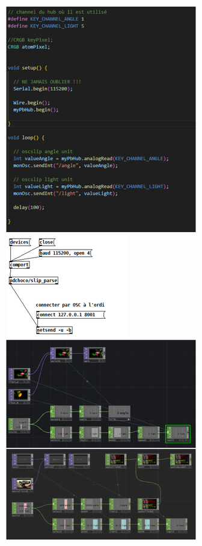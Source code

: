    
![screenshot1](https://github.com/Jadoooooou/582-531-COURS8-formatif/blob/main/COMPREHENSION_medias/1.png)   
![screenshot1](https://github.com/Jadoooooou/582-531-COURS8-formatif/blob/main/COMPREHENSION_medias/2.png)   
![screenshot1](https://github.com/Jadoooooou/582-531-COURS8-formatif/blob/main/COMPREHENSION_medias/3.png)   
![screenshot1](https://github.com/Jadoooooou/582-531-COURS8-formatif/blob/main/COMPREHENSION_medias/4.png)   
